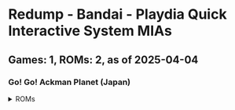 # Redump - Bandai - Playdia Quick Interactive System MIAs
## Games: 1, ROMs: 2, as of 2025-04-04

### Go! Go! Ackman Planet (Japan)
<details>
<summary>ROMs</summary>

- Go! Go! Ackman Planet (Japan) (Track 1).bin, CRC: 1cbf2c16
- Go! Go! Ackman Planet (Japan) (Track 2).bin, CRC: f1974e93
</details>

